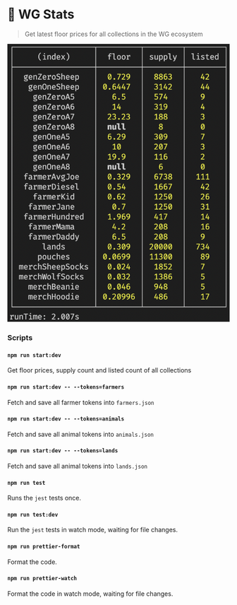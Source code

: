 # 🐺 WG Stats

> Get latest floor prices for all collections in the WG ecosystem

![demo](demo.png)

### Scripts

#### `npm run start:dev`

Get floor prices, supply count and listed count of all collections

#### `npm run start:dev -- --tokens=farmers`

Fetch and save all farmer tokens into `farmers.json`

#### `npm run start:dev -- --tokens=animals`

Fetch and save all animal tokens into `animals.json`

#### `npm run start:dev -- --tokens=lands`

Fetch and save all animal tokens into `lands.json`

#### `npm run test`

Runs the `jest` tests once.

#### `npm run test:dev`

Run the `jest` tests in watch mode, waiting for file changes.

#### `npm run prettier-format`

Format the code.

#### `npm run prettier-watch`

Format the code in watch mode, waiting for file changes.
